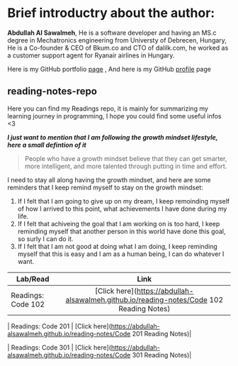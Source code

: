 # Brief introductry about the author:

**Abdullah Al Sawalmeh**, He is a software developer and having an MS.c degree in Mechatronics engineering from Universty of Debrecen, Hungary, He is a Co-founder & CEO of Bkum.co and CTO of dalilk.com, he worked as a customer support agent for Ryanair airlines in Hungary.

Here is my GitHub portfolio [page](https://abdullah-alsawalmeh.github.io/reading-notes/) , And here is my GitHub [profile](https://github.com/Abdullah-AlSawalmeh) page

## reading-notes-repo

Here you can find my Readings repo, it is mainly for summarizing my learning journey in programming, I hope you could find some useful infos &lt;3

**_I just want to mention that I am following the growth mindset lifestyle, here a small defintion of it_**

> People who have a growth mindset believe that they can get smarter, more intelligent, and more talented through putting in time and effort.

I need to stay all along having the growth mindset, and here are some reminders that I keep remind myself to stay on the growth mindset:

1. If I felt that I am going to give up on my dream, I keep remoinding myself of how I arrived to this point, what achievements I have done during my life.
2. If I felt that achiveing the goal that I am working on is too hard, I keep reminding myself that another person in this world have done this goal, so surly I can do it.
3. If I felt that I am not good at doing what I am doing, I keep reminding myself that this is easy and I am as a human being, I can do whatever I want.

| Lab/Read           |                                           Link                                           |
| ------------------ | :--------------------------------------------------------------------------------------: |
| Readings: Code 102 | [Click here](https://abdullah-alsawalmeh.github.io/reading-notes/Code 102 Reading Notes) |

| Readings: Code 201 | [Click here](https://abdullah-alsawalmeh.github.io/reading-notes/Code 201 Reading Notes)|

| Readings: Code 301 | [Click here](https://abdullah-alsawalmeh.github.io/reading-notes/Code 301 Reading Notes)|
